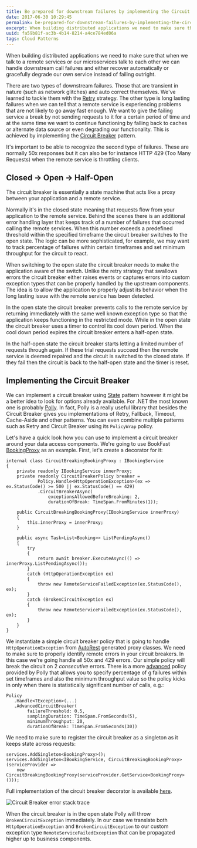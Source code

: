 ```yaml
---
title: Be prepared for downstream failures by implementing the Circuit Breaker pattern
date: 2017-06-30 10:29:45
permalink: be-prepared-for-downstream-failures-by-implementing-the-circuit-breaker-pattern
excerpt: When building distributed applications we need to make sure that when we talk to a remote services or our microservices talk to each other we can handle downstream call failures and either recover automatically or gracefully degrade our own service instead of failing outright.
uuid: fa59b81f-ac3b-4b14-8214-a4ce784ed06a
tags: Cloud Patterns
---
```


When building distributed applications we need to make sure that when we talk to a remote services or our microservices talk to each other we can handle downstream call failures and either recover automatically or gracefully degrade our own service instead of failing outright.

There are two types of downstream failures. Those that are transient in nature (such as network glitches) and auto correct themselves. We've learned to tackle them with the [Retry](/make-sure-to-implement-transient-fault-handling-when-running-in-the-cloud/) strategy. The other type is long lasting failures when we can tell that a remote service is experiencing problems that are not likely to go away fast enough. We want to give the failing service a break by not sending requests to it for a certain period of time and at the same time we want to continue functioning by falling back to caches or alternate data source or even degrading our functionality. This is achieved by implementing the [Circuit Breaker](https://docs.microsoft.com/en-us/azure/architecture/patterns/circuit-breaker) pattern.

It's important to be able to recognize the second type of failures. These are normally 50x responses but it can also be for instance HTTP 429 (Too Many Requests) when the remote service is throttling clients.

## Closed -> Open -> Half-Open

The circuit breaker is essentially a state machine that acts like a proxy between your application and a remote service.

Normally it's in the closed state meaning that requests flow from your application to the remote service. Behind the scenes there is an additional error handling layer that keeps track of a number of failures that occurred calling the remote services. When this number exceeds a predefined threshold within the specified timeframe the circuit breaker switches to the open state. The logic can be more sophisticated, for example, we may want to track percentage of failures within certain timeframes and set minimum throughput for the circuit to react.

When switching to the open state the circuit breaker needs to make the application aware of the switch. Unlike the retry strategy that swallows errors the circuit breaker either raises events or captures errors into custom exception types that can be properly handled by the upstream components. The idea is to allow the application to properly adjust its behavior when the long lasting issue with the remote service has been detected.

In the open state the circuit breaker prevents calls to the remote service by returning immediately with the same well known exception type so that the application keeps functioning in the restricted mode. While in the open state the circuit breaker uses a timer to control its cool down period. When the cool down period expires the circuit breaker enters a half-open state.

In the half-open state the circuit breaker starts letting a limited number of requests through again. If these trial requests succeed then the remote service is deemed repaired and the circuit is switched to the closed state. If they fail then the circuit is back to the half-open state and the timer is reset.

## Implementing the Circuit Breaker

We can implement a circuit breaker using [State](https://en.wikipedia.org/wiki/State_pattern) pattern however it might be a better idea to look for options already available. For .NET the most known one is probably [Polly](https://github.com/App-vNext/Polly). In fact, Polly is a really useful library that besides the Circuit Breaker gives you implementations of Retry, Fallback, Timeout, Cache-Aside and other patterns. You can even combine multiple patterns such as Retry and Circuit Breaker using its `PolicyWrap` policy.

Let's have a quick look how you can use to implement a circuit breaker around your data access components. We're going to use BookFast [BookingProxy](https://github.com/dzimchuk/book-fast-service-fabric/blob/master/BookFast.Web.Proxy/BookingProxy.cs) as an example. First, let's create a decorator for it:

```
internal class CircuitBreakingBookingProxy : IBookingService
{
    private readonly IBookingService innerProxy;
    private readonly CircuitBreakerPolicy breaker =
            Policy.Handle<HttpOperationException>(ex => ex.StatusCode() >= 500 || ex.StatusCode() == 429)
            .CircuitBreakerAsync(
                exceptionsAllowedBeforeBreaking: 2,
                durationOfBreak: TimeSpan.FromMinutes(1));

    public CircuitBreakingBookingProxy(IBookingService innerProxy)
    {
        this.innerProxy = innerProxy;
    }
    
    public async Task<List<Booking>> ListPendingAsync()
    {
        try
        {
            return await breaker.ExecuteAsync(() => innerProxy.ListPendingAsync());
        }
        catch (HttpOperationException ex)
        {
            throw new RemoteServiceFailedException(ex.StatusCode(), ex);
        }
        catch (BrokenCircuitException ex)
        {
            throw new RemoteServiceFailedException(ex.StatusCode(), ex);
        }
    }
}
```

We instantiate a simple circuit breaker policy that is going to handle `HttpOperationException` from [AutoRest](https://github.com/Azure/AutoRest) generated proxy classes. We need to make sure to properly identify remote errors in your circuit breakers. In this case we're going handle all 50x and 429 errors. Our simple policy will break the circuit on 2 *consecutive* errors. There is a more [advanced](https://github.com/App-vNext/Polly/wiki/Advanced-Circuit-Breaker) policy provided by Polly that allows you to specify percentage of g failures within set timeframes and also the minimum throughput value so the policy kicks in only when there is statistically significant number of calls, e.g.:

```
Policy
   .Handle<TException>(...)
   .AdvancedCircuitBreaker(
        failureThreshold: 0.5,
        samplingDuration: TimeSpan.FromSeconds(5),
        minimumThroughput: 20, 
        durationOfBreak: TimeSpan.FromSeconds(30))
```

We need to make sure to register the circuit breaker as a singleton as it keeps state across requests:

```
services.AddSingleton<BookingProxy>();
services.AddSingleton<IBookingService, CircuitBreakingBookingProxy>(serviceProvider =>
    new CircuitBreakingBookingProxy(serviceProvider.GetService<BookingProxy>()));
```

Full implementation of the circuit breaker decorator is available [here](https://github.com/dzimchuk/book-fast-service-fabric/blob/master/BookFast.Web.Proxy/CircuitBreakingBookingProxy.cs).

![Circuit Breaker error stack trace](https://blogcontent.azureedge.net/2017/06/circuit_breaker_stack_trace.png)

When the circuit breaker is in the open state Polly will throw `BrokenCircuitException` immediately. In our case we translate both `HttpOperationException` and `BrokenCircuitException` to our custom exception type `RemoteServiceFailedException` that can be propagated higher up to business components.